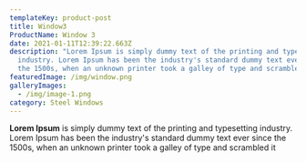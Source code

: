 ```yaml
---
templateKey: product-post
title: Window3
ProductName: Window 3
date: 2021-01-11T12:39:22.663Z
description: "Lorem Ipsum is simply dummy text of the printing and typesetting
  industry. Lorem Ipsum has been the industry's standard dummy text ever since
  the 1500s, when an unknown printer took a galley of type and scrambled it "
featuredImage: /img/window.png
galleryImages:
  - /img/image-1.png
category: Steel Windows
---
```

**Lorem Ipsum** is simply dummy text of the printing and typesetting industry. Lorem Ipsum has been the industry's standard dummy text ever since the 1500s, when an unknown printer took a galley of type and scrambled it